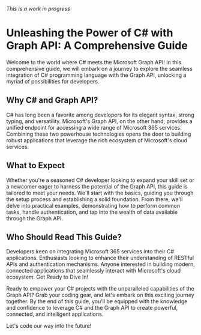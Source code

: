 _This is a work in progress_

# Unleashing the Power of C# with Graph API: A Comprehensive Guide

Welcome to the world where C# meets the Microsoft Graph API! In this comprehensive guide, we will embark on a journey to explore the seamless integration of C# programming language with the Graph API, unlocking a myriad of possibilities for developers.

## Why C# and Graph API?

C# has long been a favorite among developers for its elegant syntax, strong typing, and versatility. Microsoft's Graph API, on the other hand, provides a unified endpoint for accessing a wide range of Microsoft 365 services. Combining these two powerhouse technologies opens the door to building robust applications that leverage the rich ecosystem of Microsoft's cloud services.

## What to Expect

Whether you're a seasoned C# developer looking to expand your skill set or a newcomer eager to harness the potential of the Graph API, this guide is tailored to meet your needs. We'll start with the basics, guiding you through the setup process and establishing a solid foundation. From there, we'll delve into practical examples, demonstrating how to perform common tasks, handle authentication, and tap into the wealth of data available through the Graph API.

## Who Should Read This Guide?

Developers keen on integrating Microsoft 365 services into their C# applications.
Enthusiasts looking to enhance their understanding of RESTful APIs and authentication mechanisms.
Anyone interested in building modern, connected applications that seamlessly interact with Microsoft's cloud ecosystem.
Get Ready to Dive In!

Ready to empower your C# projects with the unparalleled capabilities of the Graph API? Grab your coding gear, and let's embark on this exciting journey together. By the end of this guide, you'll be equipped with the knowledge and confidence to leverage C# and the Graph API to create powerful, connected, and intelligent applications.

Let's code our way into the future!
